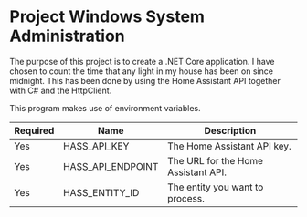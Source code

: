 # Project Windows System Administration

The purpose of this project is to create a .NET Core application.
I have chosen to count the time that any light in my house has been on since midnight.
This has been done by using the Home Assistant API together with C# and the HttpClient.

This program makes use of environment variables.

| Required  | Name              | Description                           |
| --------- | ----------------- | ------------------------------------- |
| Yes       | HASS_API_KEY      | The Home Assistant API key.           |
| Yes       | HASS_API_ENDPOINT | The URL for the Home Assistant API.   |
| Yes       | HASS_ENTITY_ID    | The entity you want to process.       |